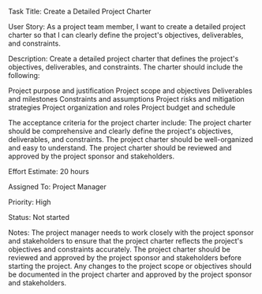 Task Title: Create a Detailed Project Charter

User Story: As a project team member, I want to create a detailed project charter so that I can clearly define the project's objectives, deliverables, and constraints.

Description: Create a detailed project charter that defines the project's objectives, deliverables, and constraints. The charter should include the following:

Project purpose and justification
Project scope and objectives
Deliverables and milestones
Constraints and assumptions
Project risks and mitigation strategies
Project organization and roles
Project budget and schedule

The acceptance criteria for the project charter include:
The project charter should be comprehensive and clearly define the project's objectives, deliverables, and constraints.
The project charter should be well-organized and easy to understand.
The project charter should be reviewed and approved by the project sponsor and stakeholders.

Effort Estimate: 20 hours

Assigned To: Project Manager

Priority: High

Status: Not started

Notes: The project manager needs to work closely with the project sponsor and stakeholders to ensure that the project charter reflects the project's objectives and constraints accurately. The project charter should be reviewed and approved by the project sponsor and stakeholders before starting the project. Any changes to the project scope or objectives should be documented in the project charter and approved by the project sponsor and stakeholders.